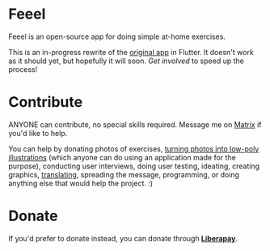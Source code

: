 Feeel
=====

Feeel is an open-source app for doing simple at-home exercises.

This is an in-progress rewrite of the [original app](https://gitlab.com/enjoyingfoss/feeel-legacy) in Flutter. It doesn't work as it should yet, but hopefully it will soon. *Get involved* to speed up the process!

Contribute
====
ANYONE can contribute, no special skills required. Message me on [Matrix](https://matrix.to/#/!jFShhgWHRXehKXrToU:matrix.org?via=matrix.org) if you'd like to help.

You can help by donating photos of exercises, [turning photos into low-poly illustrations](https://gitlab.com/enjoyingfoss/feeel/-/wikis/Processing-photos) (which anyone can do using an application made for the purpose), conducting user interviews, doing user testing, ideating, creating graphics, [translating](https://www.transifex.com/enjoying-foss/feeel/), spreading the message, programming, or doing anything else that would help the project. :)

Donate
====
If you'd prefer to donate instead, you can donate through **[Liberapay](https://liberapay.com/Feeel/)**.
